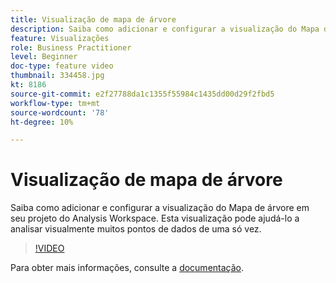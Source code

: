 ```yaml
---
title: Visualização de mapa de árvore
description: Saiba como adicionar e configurar a visualização do Mapa de árvore em seu projeto do Analysis Workspace. Esta visualização pode ajudá-lo a analisar visualmente muitos pontos de dados de uma só vez.
feature: Visualizações
role: Business Practitioner
level: Beginner
doc-type: feature video
thumbnail: 334458.jpg
kt: 8186
source-git-commit: e2f27788da1c1355f55984c1435dd00d29f2fbd5
workflow-type: tm+mt
source-wordcount: '78'
ht-degree: 10%

---
```



# Visualização de mapa de árvore

Saiba como adicionar e configurar a visualização do Mapa de árvore em seu projeto do Analysis Workspace. Esta visualização pode ajudá-lo a analisar visualmente muitos pontos de dados de uma só vez.

>[!VIDEO](https://video.tv.adobe.com/v/334458/?quality=12&learn=on)

Para obter mais informações, consulte a [documentação](https://experienceleague.adobe.com/docs/analytics/analyze/analysis-workspace/visualizations/treemap.html?lang=en).
